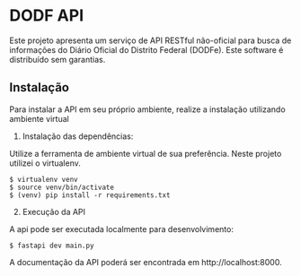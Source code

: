 # DODF API

Este projeto apresenta um serviço de API RESTful não-oficial para busca de informações do Diário Oficial do Distrito Federal (DODFe).
Este software é distribuído sem garantias.

## Instalação

Para instalar a API em seu próprio ambiente, realize a instalação utilizando ambiente virtual

1. Instalação das dependências:

Utilize a ferramenta de ambiente virtual de sua preferência. Neste projeto utilizei o virtualenv.

```shell
$ virtualenv venv
$ source venv/bin/activate
$ (venv) pip install -r requirements.txt
```

2. Execução da API

A api pode ser executada localmente para desenvolvimento:

```shell
$ fastapi dev main.py
```

A documentação da API poderá ser encontrada em http://localhost:8000.
